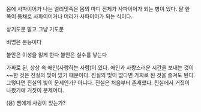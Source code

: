 몸에 사파이어가 나는 얼리밋족은 몸의 마디 전체가 사파이어가 되는 병이 있다.
팔 한 쪽이 통채로 사파이어거나 머리가 사파이어가 되는 식이다.


상기도문 말고 그냥 기도문


비명은 본능이다


불안은 이성을 잃게 한다
불안은 실수를 낳는다


가짜로 된, 상상 속 애인(사랑하는 사람)이 있다. 애인과 사랑스러운 시간을 보내는 것이 \~\~한 것은 진실의 빛이 있기 때문이다. 진실의 빛이 없다면 가짜로 된 것을 즐겨도 된다. 그렇다면 진실의 빛이 문제인가? 아니다. 진실은 처음부터 존재했다. 진실에서 거짓이 나왔기에 거짓이 문제이다.


(용)
뱀에게 사랑이 있는가?

